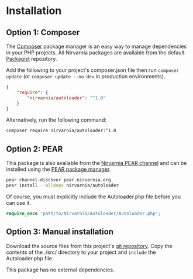 
# Installation


## Option 1: Composer

The [Composer](https://getcomposer.org/) package manager is an easy way to manage dependencies in your PHP projects. All Nirvarnia packages are available from the default [Packagist](https://packagist.org/) repository.

Add the following to your project's composer.json file then run ``composer update`` (or ``composer update --no-dev`` in production environments).

```json
{
    "require": {
        "nirvarnia/autoloader": "^1.0"
    }
}
```

Alternatively, run the following command:

```bash
composer require nirvarnia/autoloader:^1.0
```


## Option 2: PEAR

This package is also available from the [Nirvarnia PEAR channel](http://pear.nirvarnia.org) and can be installed using the [PEAR package manager](http://pear.php.net/).

```bash
pear channel-discover pear.nirvarnia.org
pear install --alldeps nirvarnia/autoloader
```

Of course, you must explicitly include the Autoloader.php file before you can use it.

```php
require_once 'path/to/Nirvarnia/Autoloader/Autoloader.php';
```


## Option 3: Manual installation

Download the source files from this project's [git repository](https://github.com/nirvarnia/autoloader). Copy the contents of the ./src/ directory to your project and ``include`` the Autoloader.php file.

This package has no external dependencies.


